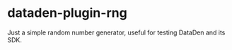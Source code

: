 # dataden-plugin-rng

Just a simple random number generator, useful for testing DataDen and its SDK.
